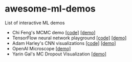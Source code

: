 # awesome-ml-demos
List of interactive ML demos

- Chi Feng's MCMC demo [[code]](https://github.com/chi-feng/mcmc-demo) [[demo]](https://chi-feng.github.io/mcmc-demo/app.html)
- TensorFlow neural network playground [[code]](https://github.com/tensorflow/playground) [[demo]](https://playground.tensorflow.org/)
- Adam Harley's CNN visualizations [[code]](https://github.com/aharley/nn_vis) [[demo]](https://adamharley.com/nn_vis/)
- OpenAI Microscope [[demo]](https://microscope.openai.com/models)
- Yarin Gal's MC Dropout Visualization [[demo]](https://www.cs.ox.ac.uk/people/yarin.gal/website/blog_3d801aa532c1ce.html)
